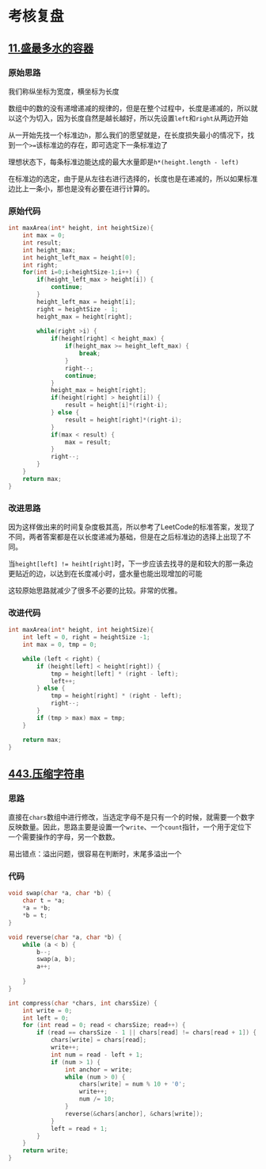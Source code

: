 # 考核复盘

## [11.盛最多水的容器](https://leetcode.cn/problems/container-with-most-water/)

### 原始思路

我们称纵坐标为宽度，横坐标为长度

数组中的数的没有递增递减的规律的，但是在整个过程中，长度是递减的，所以就以这个为切入，因为长度自然是越长越好，所以先设置``left``和``right``从两边开始

从一开始先找一个标准边``h``，那么我们的愿望就是，在长度损失最小的情况下，找到一个``>=``该标准边的存在，即可选定下一条标准边了

理想状态下，每条标准边能达成的最大水量即是``h*(height.length - left)``

在标准边的选定，由于是从左往右进行选择的，长度也是在递减的，所以如果标准边比上一条小，那也是没有必要在进行计算的。

### 原始代码

```c
int maxArea(int* height, int heightSize){
    int max = 0;
    int result;
    int height_max;
    int height_left_max = height[0];
    int right;
    for(int i=0;i<heightSize-1;i++) {
        if(height_left_max > height[i]) {
            continue;
        }
        height_left_max = height[i];
        right = heightSize - 1;
        height_max = height[right];
        
        while(right >i) {
            if(height[right] < height_max) {
                if(height_max >= height_left_max) {
                    break;
                }
                right--;
                continue;
            }
            height_max = height[right];
            if(height[right] > height[i]) {
                result = height[i]*(right-i);
            } else {
                result = height[right]*(right-i);
            }
            if(max < result) {
                max = result;
            }
            right--;
        }
    }
    return max;
}
```

### 改进思路

因为这样做出来的时间复杂度极其高，所以参考了LeetCode的标准答案，发现了不同，两者答案都是在以长度递减为基础，但是在之后标准边的选择上出现了不同。

当``height[left] != heiht[right]``时，下一步应该去找寻的是和较大的那一条边更贴近的边，以达到在长度减小时，盛水量也能出现增加的可能

这较原始思路就减少了很多不必要的比较。非常的优雅。

### 改进代码

```c
int maxArea(int* height, int heightSize){
    int left = 0, right = heightSize -1;
    int max = 0, tmp = 0;

    while (left < right) {
        if (height[left] < height[right]) {
            tmp = height[left] * (right - left);
            left++;
        } else {
            tmp = height[right] * (right - left);
            right--;
        }
        if (tmp > max) max = tmp;
    }

    return max;
}
```



## [443.压缩字符串](https://leetcode.cn/problems/string-compression/)

### 思路

直接在``chars``数组中进行修改，当选定字母不是只有一个的时候，就需要一个数字反映数量。因此，思路主要是设置一个``write``、一个``count``指针，一个用于定位下一个需要操作的字母，另一个数数。

易出错点：溢出问题，很容易在判断时，末尾多溢出一个

### 代码

```c
void swap(char *a, char *b) {
    char t = *a;
    *a = *b;
    *b = t;
}

void reverse(char *a, char *b) {
    while (a < b) {
        b--;
        swap(a, b);
        a++;
        
    }
}

int compress(char *chars, int charsSize) {
    int write = 0;
    int left = 0;
    for (int read = 0; read < charsSize; read++) {
        if (read == charsSize - 1 || chars[read] != chars[read + 1]) {
            chars[write] = chars[read];
            write++;
            int num = read - left + 1;
            if (num > 1) {
                int anchor = write;
                while (num > 0) {
                    chars[write] = num % 10 + '0';
                    write++;
                    num /= 10;
                }
                reverse(&chars[anchor], &chars[write]);
            }
            left = read + 1;
        }
    }
    return write;
}
```

